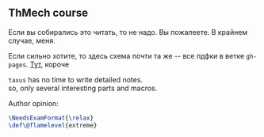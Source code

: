 ## ThMech course

Если вы собирались это читать, то не надо. Вы пожалеете. В крайнем
случае, меня.

Если сильно хотите, то здесь схема почти та же -- все пдфки 
в ветке `gh-pages`. [Тут](https://taxus-d.github.io/astroconsp/ThMech/pdf/bettermech_ebook.pdf), 
короче

`taxus` has no time to write detailed notes.<br/>
so, only several interesting parts and macros.

Author opinion: 
```tex
\NeedsExamFormat{\relax}
\def\@flamelevel{extreme}
```
